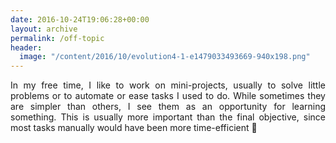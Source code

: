 ```yaml
---
date: 2016-10-24T19:06:28+00:00
layout: archive
permalink: /off-topic
header:
  image: "/content/2016/10/evolution4-1-e1479033493669-940x198.png"
---
```


<p style="text-align: justify;">
In my free time, I like to work on mini-projects, usually to solve little problems or to automate or ease tasks I used to do. While sometimes they are simpler than others, I see them as an opportunity for learning something. This is usually more important than the final objective, since most tasks manually would have been more time-efficient 🙂
</p>
<!--&nbsp;

The following is just a tentative list of items to be documented:


<ul>


<li>Football Radio sync</li>




<li>Coding guides</li>




<li>CV ONG/NGO</li>




<li>Subtitles Format fix</li>




<li>Android game</li>


</ul>


-->

{% for post in site.posts %}
  {% if post.categories contains 'Off-topic' %}
    {% include archive-single.html %}
  {% endif %}  
{% endfor %}
